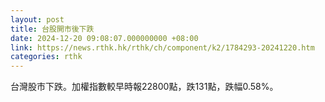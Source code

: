 ```yaml
---
layout: post
title: 台股開市後下跌
date: 2024-12-20 09:08:07.000000000 +08:00
link: https://news.rthk.hk/rthk/ch/component/k2/1784293-20241220.htm
categories: rthk
---
```


台灣股市下跌。加權指數較早時報22800點，跌131點，跌幅0.58%。
